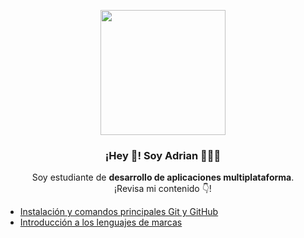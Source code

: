 <p align="center" width="300">
   <img align="center" width="200" src="https://avatars.githubusercontent.com/u/91061299?s=400&u=abd9a1e878cbf8ccf47f6b8fcdea83623524d0a6&v=4" />
   <h3 align="center">¡Hey 👋! Soy Adrian 👨🏻‍💻</h3>
</p>
<p align="center">Soy estudiante de <strong>desarrollo de aplicaciones multiplataforma</strong>.<br />¡Revisa mi contenido 👇!</p>

- [Instalación y comandos principales Git y GitHub](https://github.com/RamosColonAdrian/proyecto01)   
- [Introducción a los lenguajes de marcas](https://github.com/RamosColonAdrian/LMSGI01.git)
